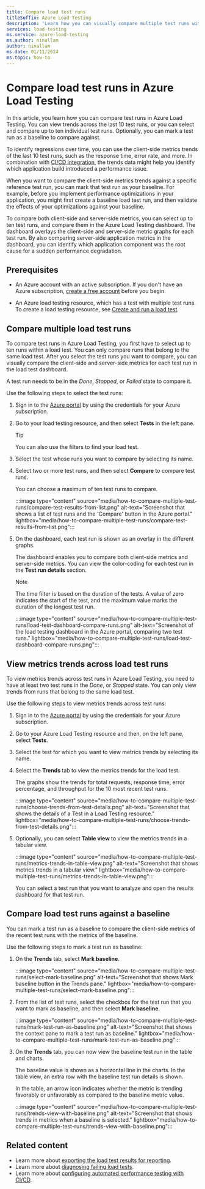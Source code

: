 ```yaml
---
title: Compare load test runs
titleSuffix: Azure Load Testing
description: 'Learn how you can visually compare multiple test runs with Azure Load Testing to identify and analyze performance regressions.'
services: load-testing
ms.service: azure-load-testing
ms.author: ninallam
author: ninallam
ms.date: 01/11/2024
ms.topic: how-to
---
```


# Compare load test runs in Azure Load Testing

In this article, you learn how you can compare test runs in Azure Load Testing. You can view trends across the last 10 test runs, or you can select and compare up to ten individual test runs. Optionally, you can mark a test run as a baseline to compare against.

To identify regressions over time, you can use the client-side metrics trends of the last 10 test runs, such as the response time, error rate, and more. In combination with [CI/CD integration](./quickstart-add-load-test-cicd.md), the trends data might help you identify which application build introduced a performance issue.

When you want to compare the client-side metrics trends against a specific reference test run, you can mark that test run as your baseline. For example, before you implement performance optimizations in your application, you might first create a baseline load test run, and then validate the effects of your optimizations against your baseline.

To compare both client-side and server-side metrics, you can select up to ten test runs, and compare them in the Azure Load Testing dashboard. The dashboard overlays the client-side and server-side metric graphs for each test run. By also comparing server-side application metrics in the dashboard, you can identify which application component was the root cause for a sudden performance degradation.

## Prerequisites

- An Azure account with an active subscription. If you don't have an Azure subscription, [create a free account](https://azure.microsoft.com/free/?WT.mc_id=A261C142F) before you begin.  

- An Azure load testing resource, which has a test with multiple test runs. To create a load testing resource, see [Create and run a load test](./quickstart-create-and-run-load-test.md).

## Compare multiple load test runs

To compare test runs in Azure Load Testing, you first have to select up to ten runs within a load test. You can only compare runs that belong to the same load test. After you select the test runs you want to compare, you can visually compare the client-side and server-side metrics for each test run in the load test dashboard.

A test run needs to be in the *Done*, *Stopped*, or *Failed* state to compare it.

Use the following steps to select the test runs:

1. Sign in to the [Azure portal](https://portal.azure.com) by using the credentials for your Azure subscription.

1. Go to your load testing resource, and then select **Tests** in the left pane.

    > [!TIP]
    > You can also use the filters to find your load test.

1. Select the test whose runs you want to compare by selecting its name.

1. Select two or more test runs, and then select **Compare** to compare test runs.

    You can choose a maximum of ten test runs to compare.

    :::image type="content" source="media/how-to-compare-multiple-test-runs/compare-test-results-from-list.png" alt-text="Screenshot that shows a list of test runs and the 'Compare' button in the Azure portal." lightbox="media/how-to-compare-multiple-test-runs/compare-test-results-from-list.png":::

1. On the dashboard, each test run is shown as an overlay in the different graphs.

    The dashboard enables you to compare both client-side metrics and server-side metrics. You can view the color-coding for each test run in the **Test run details** section.

    > [!NOTE]
    > The time filter is based on the duration of the tests. A value of zero indicates the start of the test, and the maximum value marks the duration of the longest test run. 

    :::image type="content" source="media/how-to-compare-multiple-test-runs/load-test-dashboard-compare-runs.png" alt-text="Screenshot of the load testing dashboard in the Azure portal, comparing two test runs." lightbox="media/how-to-compare-multiple-test-runs/load-test-dashboard-compare-runs.png":::

## View metrics trends across load test runs

To view metrics trends across test runs in Azure Load Testing, you need to have at least two test runs in the *Done*, or *Stopped* state. You can only view trends from runs that belong to the same load test.

Use the following steps to view metrics trends across test runs:

1. Sign in to the [Azure portal](https://portal.azure.com) by using the credentials for your Azure subscription.

1. Go to your Azure Load Testing resource and then, on the left pane, select **Tests**.

1. Select the test for which you want to view metrics trends by selecting its name.

1. Select the **Trends** tab to view the metrics trends for the load test.

    The graphs show the trends for total requests, response time, error percentage, and throughput for the 10 most recent test runs.

    :::image type="content" source="media/how-to-compare-multiple-test-runs/choose-trends-from-test-details.png" alt-text="Screenshot that shows the details of a Test in a Load Testing resource." lightbox="media/how-to-compare-multiple-test-runs/choose-trends-from-test-details.png":::
   
1. Optionally, you can select **Table view** to view the metrics trends in a tabular view.

    :::image type="content" source="media/how-to-compare-multiple-test-runs/metrics-trends-in-table-view.png" alt-text="Screenshot that shows metrics trends in a tabular view." lightbox="media/how-to-compare-multiple-test-runs/metrics-trends-in-table-view.png":::

    You can select a test run that you want to analyze and open the results dashboard for that test run.

## Compare load test runs against a baseline

You can mark a test run as a baseline to compare the client-side metrics of the recent test runs with the metrics of the baseline.

Use the following steps to mark a test run as baseline:

1. On the **Trends** tab, select **Mark baseline**.

    :::image type="content" source="media/how-to-compare-multiple-test-runs/select-mark-baseline.png" alt-text="Screenshot that shows Mark baseline button in the Trends pane." lightbox="media/how-to-compare-multiple-test-runs/select-mark-baseline.png":::

1. From the list of test runs, select the checkbox for the test run that you want to mark as baseline, and then select **Mark baseline**.

    :::image type="content" source="media/how-to-compare-multiple-test-runs/mark-test-run-as-baseline.png" alt-text="Screenshot that shows the context pane to mark a test run as baseline." lightbox="media/how-to-compare-multiple-test-runs/mark-test-run-as-baseline.png":::

1. On the **Trends** tab, you can now view the baseline test run in the table and charts.

    The baseline value is shown as a horizontal line in the charts. In the table view, an extra row with the baseline test run details is shown.

    In the table, an arrow icon indicates whether the metric is trending favorably or unfavorably as compared to the baseline metric value.

    :::image type="content" source="media/how-to-compare-multiple-test-runs/trends-view-with-baseline.png" alt-text="Screenshot that shows trends in metrics when a baseline is selected." lightbox="media/how-to-compare-multiple-test-runs/trends-view-with-baseline.png":::

## Related content

- Learn more about [exporting the load test results for reporting](./how-to-export-test-results.md).
- Learn more about [diagnosing failing load tests](./how-to-diagnose-failing-load-test.md).
- Learn more about [configuring automated performance testing with CI/CD](./quickstart-add-load-test-cicd.md).
